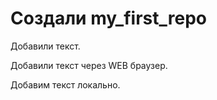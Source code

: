 ﻿# Создали my_first_repo

Добавили текст.

Добавили текст через WEB браузер.

Добавим текст локально.